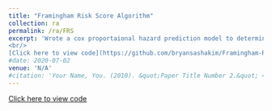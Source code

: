 ```yaml
---
title: "Framingham Risk Score Algorithm"
collection: ra
permalink: /ra/FRS
excerpt: 'Wrote a cox proportaional hazard prediction model to determine a 10-year risk score of cardiovascular disease using a variety of individual level risk factors such as age, total cholesteral, treated systolic blood pressure, HDL, smoking status and diabetes. <br/> 
<br/> 
[Click here to view code](https://github.com/bryansashakim/Framingham-Risk-Scores)'
#date: 2020-07-02
venue: 'N/A'
#citation: 'Your Name, You. (2010). &quot;Paper Title Number 2.&quot; <i>Journal 1</i>. 1(2).'
---
```

[Click here to view code](https://github.com/bryansashakim/Framingham-Risk-Scores)
